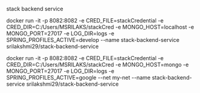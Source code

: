 stack backend service

docker run -it -p 8082:8082 -e CRED_FILE=stackCredential -e CRED_DIR=C:/Users/MSRILAKS/stackCred -e MONGO_HOST=localhost -e MONGO_PORT=27017 -e LOG_DIR=logs -e SPRING_PROFILES_ACTIVE=develop --name stack-backend-service srilakshmi29/stack-backend-service

docker run -it -p 8082:8082 -e CRED_FILE=stackCredential -e
CRED_DIR=C:/Users/MSRILAKS/stackCred -e MONGO_HOST=mongo -e MONGO_PORT=27017 -e
LOG_DIR=logs -e SPRING_PROFILES_ACTIVE=google --net my-net --name stack-backend-service  srilakshmi29/stack-backend-service
